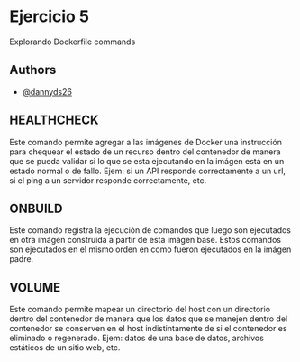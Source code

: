 
# Ejercicio 5

Explorando Dockerfile commands


## Authors

- [@dannyds26](https://www.github.com/dannyds26)


## HEALTHCHECK

Este comando permite agregar a las imágenes de Docker una instrucción para chequear el estado de un recurso dentro del contenedor de manera
que se pueda validar si lo que se esta ejecutando en la imágen está en un estado normal o de fallo. Ejem: si un API responde correctamente a un url, si el ping a un servidor responde correctamente, etc.

## ONBUILD

Este comando registra la ejecución de comandos que luego son ejecutados en otra imágen construída a partir de esta imágen base. Estos comandos son ejecutados en el mismo orden en como fueron ejecutados en la imágen padre. 

## VOLUME

Este comando permite mapear un directorio del host con un directorio dentro del contenedor de manera que los datos que se manejen dentro del contenedor se conserven en el host indistintamente de si el contenedor es eliminado o regenerado. Ejem: datos de una base de datos, archivos estáticos de un sitio web, etc.
